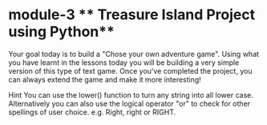 # module-3 ** Treasure Island Project using Python**

Your goal today is to build a "Chose your own adventure game". Using what you have learnt in the lessons today you will be building a very simple version of this type of text game.
Once you've completed the project, you can always extend the game and make it more interesting!

 Hint 
You can use the lower() function to turn any string into all lower case.
Alternatively you can also use the logical operator "or" to check for other spellings of user choice. e.g. Right, right or RIGHT.
